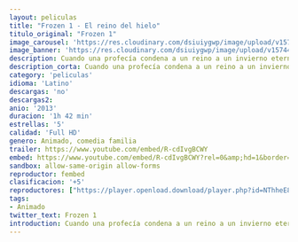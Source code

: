 ```yaml
---
layout: peliculas
title: "Frozen 1 - El reino del hielo"
titulo_original: "Frozen 1"
image_carousel: 'https://res.cloudinary.com/dsiuiygwp/image/upload/v1574448029/frozen1-min_wugffk.jpg'
image_banner: 'https://res.cloudinary.com/dsiuiygwp/image/upload/v1574448031/fraozne2-min_mgktjo.jpg'
description: Cuando una profecía condena a un reino a un invierno eterno, Anna, una joven optimista se une a un temerario montañero llamado Kristoff y a su compinche el reno Sven. Juntos emprenden un viaje épico en busca de Elsa, hermana de Anna y Reina de las Nieves para poner fin al gélido hechizo. Adaptación del cuento La reina de las nieves.
description_corta: Cuando una profecía condena a un reino a un invierno eterno, Anna, una joven optimista se une a un temerario montañero llamado Kristoff y a su compinche el reno Sven. Juntos...
category: 'peliculas'
idioma: 'Latino'
descargas: 'no'
descargas2:
anio: '2013'
duracion: '1h 42 min'
estrellas: '5'
calidad: 'Full HD'
genero: Animado, comedia familia
trailer: https://www.youtube.com/embed/R-cdIvgBCWY
embed: https://www.youtube.com/embed/R-cdIvgBCWY?rel=0&amp;hd=1&border=0&wmode=opaque&enablejsapi=1&modestbranding=1&controls=1&showinfo=1
sandbox: allow-same-origin allow-forms
reproductor: fembed
clasificacion: '+5'
reproductores: ["https://player.openload.download/player.php?id=NThheE8vVlFPWUVQaGo2Y0JxclF0Z2U4azRobHF4TjNsVWNBYUQyMU1ER0N1K0JxOHlZZExXd1A5VkdvazEwNzAzb0hBT3RjaG9rMGV0Q0xJbGwwYWc9PQ"]
tags:
- Animado
twitter_text: Frozen 1
introduction: Cuando una profecía condena a un reino a un invierno eterno, Anna, una joven optimista se une a un temerario montañero llamado Kristoff y a su compinche el reno Sven. Juntos..
---
```













